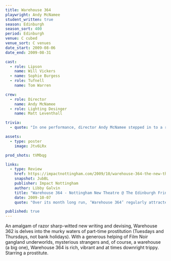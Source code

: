 ```yaml
---
title: Warehouse 364
playwright: Andy McNamee
student_written: true
season: Edinburgh
season_sort: 400
period: Edinburgh
venue: C cubed
venue_sort: C venues
date_start: 2009-08-06
date_end: 2009-08-31

cast:
  - role: Lipson
    name: Will Vickers
  - name: Sophie Burgess
  - role: Tufnell
    name: Tom Warren

crew:
  - role: Director
    name: Andy McNamee
  - role: Lighting Desinger
    name: Matt Leventhall

trivia:
  - quote: "In one performance, director Andy McNamee stepped in to a role due to cast illness."

assets:
  - type: poster
    image: Jtv6LRx

prod_shots: tVMbqg

links:
  - type: Review
    href: https://impactnottingham.com/2009/10/warehouse-364-the-new-theatre-the-edinburgh-fringe-festival/
    snapshot: JubBL
    publisher: Impact Nottingham
    author: Libby Galvin
    title: "Warehouse 364 - Nottingham New Theatre @ The Edinburgh Fringe Festival"
    date: 2009-10-07
    quote: "Over its month long run, ‘Warehouse 364’ regularly attracted double the audience of the average Fringe performance, and deservedly so. However, McNamee’s talent for translating filmic concepts to the theatrical stage was not fully realised this time, as his action packed script suffered under the pressure of time constraints."

published: true
---
```


An amalgam of razor sharp-witted new writing and devising, Warehouse 362 is delves into the murky waters of part-time prostitution (Tuesdays and Thursdays, not bank holidays). With a generous helping of Film Noir gangland underworlds, mysterious strangers and, of course, a warehouse (a big one), Warehouse 364 is rich, vibrant and at times downright trippy. Starring a prostitute.
